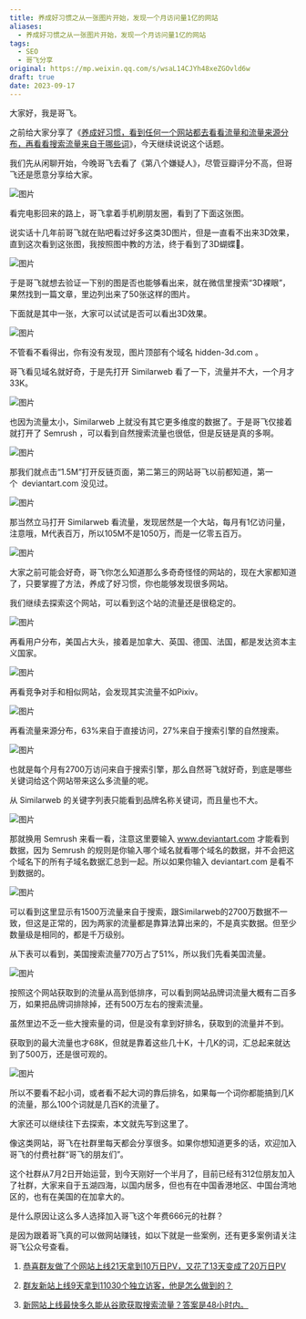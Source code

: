```yaml
---
title: 养成好习惯之从一张图片开始，发现一个月访问量1亿的网站
aliases:
  - 养成好习惯之从一张图片开始，发现一个月访问量1亿的网站
tags:
  - SEO
  - 哥飞分享
original: https://mp.weixin.qq.com/s/wsaL14CJYh48xeZGOvld6w
draft: true
date: 2023-09-17
---
```

大家好，我是哥飞。  

之前给大家分享了《[养成好习惯，看到任何一个网站都去看看流量和流量来源分布，再看看搜索流量来自于哪些词](http://mp.weixin.qq.com/s?__biz=MjM5OTIzMzYyMA==&mid=2650080155&idx=1&sn=607f2fe6912cb5e8fea33e3bb801eb93&chksm=bf3f32a08848bbb67bbf6b63a4475651798d78a301b74fdae1ce454cfee4771834aa29ed846f&scene=21#wechat_redirect)》，今天继续说说这个话题。  

我们先从闲聊开始，今晚哥飞去看了《第八个嫌疑人》，尽管豆瓣评分不高，但哥飞还是愿意分享给大家。  

![图片](https://mmbiz.qpic.cn/sz_mmbiz_png/LBrX00GQeicsTwRWxWqkDeagyXp0dadPfK0o5Y6WkvUIY6aTbHDRVbPQEvJS2Dm0EZ8vLVicrKY21zicfGW4Iw1lg/640?wx_fmt=png&tp=webp&wxfrom=5&wx_lazy=1&wx_co=1)

看完电影回来的路上，哥飞拿着手机刷朋友圈，看到了下面这张图。

说实话十几年前哥飞就在贴吧看过好多这类3D图片，但是一直看不出来3D效果，直到这次看到这张图，我按照图中教的方法，终于看到了3D蝴蝶🦋。  

![图片](https://mmbiz.qpic.cn/sz_mmbiz_png/LBrX00GQeicsTwRWxWqkDeagyXp0dadPfxao2JDia59TB9pL1l7lrLnFh5xtqAoT1RNnNQZVXGCgF8NJ4xZ8ibnAw/640?wx_fmt=png&tp=webp&wxfrom=5&wx_lazy=1&wx_co=1)

于是哥飞就想去验证一下别的图是否也能够看出来，就在微信里搜索“3D裸眼”，果然找到一篇文章，里边列出来了50张这样的图片。  

下面就是其中一张，大家可以试试是否可以看出3D效果。

![图片](https://mmbiz.qpic.cn/sz_mmbiz_jpg/LBrX00GQeicsTwRWxWqkDeagyXp0dadPfZXTHFbVu15zRZ5pnHanMdUNnXLI7swSG88flzXuJF8diaaZ5FPamFcg/640?wx_fmt=jpeg&tp=webp&wxfrom=5&wx_lazy=1&wx_co=1)

不管看不看得出，你有没有发现，图片顶部有个域名 hidden-3d.com 。

哥飞看见域名就好奇，于是先打开 Similarweb 看了一下，流量并不大，一个月才33K。  

![图片](https://mmbiz.qpic.cn/sz_mmbiz_png/LBrX00GQeicsTwRWxWqkDeagyXp0dadPfBicq0jpLtqibcZP9CuU9j3GD2BzY0tYwlvBjrqHAqfETehMDQyeiclbqQ/640?wx_fmt=png&tp=webp&wxfrom=5&wx_lazy=1&wx_co=1)

也因为流量太小，Similarweb 上就没有其它更多维度的数据了。于是哥飞仅接着就打开了 Semrush ，可以看到自然搜索流量也很低，但是反链是真的多啊。

![图片](https://mmbiz.qpic.cn/sz_mmbiz_png/LBrX00GQeicsTwRWxWqkDeagyXp0dadPf7v6MJRSU2qD31Cc2AY6L5EQ9C8T37RHQYpL39e0rotWmzkSRStq6WQ/640?wx_fmt=png&tp=webp&wxfrom=5&wx_lazy=1&wx_co=1)

那我们就点击“1.5M”打开反链页面，第二第三的网站哥飞以前都知道，第一个  deviantart.com 没见过。

![图片](https://mmbiz.qpic.cn/sz_mmbiz_png/LBrX00GQeicsTwRWxWqkDeagyXp0dadPfvJ7X9oPLCDdXmANzIgBqlju1ZGT5j0fbrft7xd5NbVOqicGJMtRYHLA/640?wx_fmt=png&tp=webp&wxfrom=5&wx_lazy=1&wx_co=1)

那当然立马打开 Similarweb 看流量，发现居然是一个大站，每月有1亿访问量，注意哦，M代表百万，所以105M不是1050万，而是一亿零五百万。  

![图片](https://mmbiz.qpic.cn/sz_mmbiz_png/LBrX00GQeicsTwRWxWqkDeagyXp0dadPfR0hTYtbk4cOaqJO385eQs0s4Nq7V8iauHBlBcmhU0mib37ELBcmP41FA/640?wx_fmt=png&tp=webp&wxfrom=5&wx_lazy=1&wx_co=1)

大家之前可能会好奇，哥飞你怎么知道那么多奇奇怪怪的网站的，现在大家都知道了，只要掌握了方法，养成了好习惯，你也能够发现很多网站。  

我们继续去探索这个网站，可以看到这个站的流量还是很稳定的。  

![图片](https://mmbiz.qpic.cn/sz_mmbiz_png/LBrX00GQeicsTwRWxWqkDeagyXp0dadPfnBF1JLGQ1TVDqAuy8Z7Xib8FQVicOhnrTfAgJib0nJjEdXL4fc67Dx3Gw/640?wx_fmt=png&tp=webp&wxfrom=5&wx_lazy=1&wx_co=1)

再看用户分布，美国占大头，接着是加拿大、英国、德国、法国，都是发达资本主义国家。  

![图片](https://mmbiz.qpic.cn/sz_mmbiz_png/LBrX00GQeicsTwRWxWqkDeagyXp0dadPfA0icG8gNWQ1reKVibJBsvlBm0zALMT4Xl769ZVtBUFwjK2pTDEJ6pBFQ/640?wx_fmt=png&tp=webp&wxfrom=5&wx_lazy=1&wx_co=1)

再看竞争对手和相似网站，会发现其实流量不如Pixiv。  

![图片](https://mmbiz.qpic.cn/sz_mmbiz_png/LBrX00GQeicsTwRWxWqkDeagyXp0dadPfgIUVXrSmq0BJicbOuxOWicOLn3ehw2OgWu2MRTuOLRS5GDLfph3E8iasQ/640?wx_fmt=png&tp=webp&wxfrom=5&wx_lazy=1&wx_co=1)

再看流量来源分布，63%来自于直接访问，27%来自于搜索引擎的自然搜索。

![图片](https://mmbiz.qpic.cn/sz_mmbiz_png/LBrX00GQeicsTwRWxWqkDeagyXp0dadPfkECYUOYOddgTYsc3dMyL9iceFmEaWTIs0ib7SFqVT0MInQXIBhc7JVsQ/640?wx_fmt=png&tp=webp&wxfrom=5&wx_lazy=1&wx_co=1)

也就是每个月有2700万访问来自于搜索引擎，那么自然哥飞就好奇，到底是哪些关键词给这个网站带来这么多流量的呢。  

从 Similarweb 的关键字列表只能看到品牌名称关键词，而且量也不大。  

![图片](https://mmbiz.qpic.cn/sz_mmbiz_png/LBrX00GQeicsTwRWxWqkDeagyXp0dadPfDR6ibFCPStXWb8wcnJV7F02K4e2XMJZeKiadVyVWqq4qbzpUYamDOfWA/640?wx_fmt=png&tp=webp&wxfrom=5&wx_lazy=1&wx_co=1)

那就换用 Semrush 来看一看，注意这里要输入 www.deviantart.com 才能看到数据，因为 Semrush 的规则是你输入哪个域名就看哪个域名的数据，并不会把这个域名下的所有子域名数据汇总到一起。所以如果你输入 deviantart.com 是看不到数据的。

![图片](https://mmbiz.qpic.cn/sz_mmbiz_png/LBrX00GQeicsTwRWxWqkDeagyXp0dadPfCmufHfZ3oSl60NaloAqZcWNKmNotxiaB6A0FEJFhonGiaaGOfrNic72Ew/640?wx_fmt=png&tp=webp&wxfrom=5&wx_lazy=1&wx_co=1)

可以看到这里显示有1500万流量来自于搜索，跟Similarweb的2700万数据不一致，但这是正常的，因为两家的流量都是靠算法算出来的，不是真实数据。但至少数量级是相同的，都是千万级别。  

从下表可以看到，美国搜索流量770万占了51%，所以我们先看美国流量。

![图片](https://mmbiz.qpic.cn/sz_mmbiz_png/LBrX00GQeicsTwRWxWqkDeagyXp0dadPfgjU9KUfQvALo67hbx7YbrDZgYvM94wJs7JEAWEwpiahqLKxJOWiafMRw/640?wx_fmt=png&tp=webp&wxfrom=5&wx_lazy=1&wx_co=1)

按照这个网站获取到的流量从高到低排序，可以看到网站品牌词流量大概有二百多万，如果把品牌词排除掉，还有500万左右的搜索流量。  

虽然里边不乏一些大搜索量的词，但是没有拿到好排名，获取到的流量并不到。

获取到的最大流量也才68K，但就是靠着这些几十K，十几K的词，汇总起来就达到了500万，还是很可观的。

![图片](https://mmbiz.qpic.cn/sz_mmbiz_png/LBrX00GQeicsTwRWxWqkDeagyXp0dadPfiahatQYyEND4CEWFSqrxBiapECHUjTLibEICn6pOW4cHGhicF6JhvR3KtA/640?wx_fmt=png&tp=webp&wxfrom=5&wx_lazy=1&wx_co=1)

所以不要看不起小词，或者看不起大词的靠后排名，如果每一个词你都能搞到几K的流量，那么100个词就是几百K的流量了。  

大家还可以继续往下去探索，本文就先写到这里了。  

像这类网站，哥飞在社群里每天都会分享很多。如果你想知道更多的话，欢迎加入哥飞的付费社群“哥飞的朋友们”。  

这个社群从7月2日开始运营，到今天刚好一个半月了，目前已经有312位朋友加入了社群，大家来自于五湖四海，以国内居多，但也有在中国香港地区、中国台湾地区的，也有在美国的在加拿大的。

是什么原因让这么多人选择加入哥飞这个年费666元的社群？

是因为跟着哥飞真的可以做网站赚钱，如以下就是一些案例，还有更多案例请关注哥飞公众号查看。

1. [恭喜群友做了个网站上线21天拿到10万日PV，又花了13天变成了20万日PV](http://mp.weixin.qq.com/s?__biz=MjM5OTIzMzYyMA==&mid=2650080168&idx=1&sn=7f837bf7410b7e483daf0f3829c24ea3&chksm=bf3f32938848bb85c1e7f74baee5cb56322649c8f6b515aba6a33fdda1166f60f315df98456a&scene=21#wechat_redirect)  
    
2. [群友新站上线9天拿到11030个独立访客，他是怎么做到的？](http://mp.weixin.qq.com/s?__biz=MjM5OTIzMzYyMA==&mid=2650079382&idx=1&sn=5a531d003bb4d9e2d7f52ab73e14665c&chksm=bf3f31ad8848b8bb8321721a3847dd8145c18c65367c86b9b1d22100033cc845af480594cdba&scene=21#wechat_redirect)  
    
3. [新网站上线最快多久能从谷歌获取搜索流量？答案是48小时内。](http://mp.weixin.qq.com/s?__biz=MjM5OTIzMzYyMA==&mid=2650080029&idx=1&sn=d273f08bf67e2bf68c6e256a6aa21bde&chksm=bf3f32268848bb30d6639e5357a7980cd320068e0da0dda1c9a435d220ec871bd3093f57e1f1&scene=21#wechat_redirect)
    